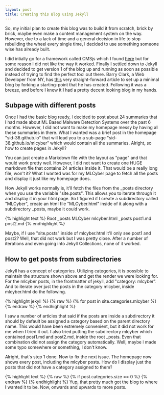 ```yaml
---
layout: post
title: Creating this Blog using Jekyll
---
```


So, my initial plan to create this blog was to build it from scratch, brick by brick, maybe even make a content management system on the way. However, due to a lack of time and a general decision in life to stop rebuilding the wheel every single time, I decided to use something someone wise has already built.

I did intially go for a framework called CMSjs which I found [here](https://github.com/chrisdiana/cms.js) but for some reason I did not like the way it worked. Finally I settled down to Jekyll and decided to get version 1 of the blog up and running as soon as possible instead of trying to find the perfect tool out there. Barry Clark, a Web Developer from NY, has [this](https://www.smashingmagazine.com/2014/08/build-blog-jekyll-github-pages/) very straight-forward article to set up a minimal blog by forking a starting-point that he has created. Following it was a breeze, and before I knew it I had a pretty decent looking blog in my hands.

## Subpage with different posts

Once I had the basic blog ready, I decided to post about 24 summaries that I had made about ML Based Malware Detection Systems over the past 6 months. However, I did not want to make my homepage messy by having all these summaries in there. What I wanted was a brief post in the homepage "sid-38.github.io" that will lead you to a sub-page "sid-38.github.io/mlcyber" which would contain all the summaries. Alright, so how to create pages in Jekyll?

You can just create a Markdown file with the layout as "page" and that would work pretty well. However, I did not want to create one HUGE markdown file that contains 24 articles inside it. That would be a really long file, won't it? What I wanted was for my MLCyber page to fetch all the posts and display it just like my homepage does.

How Jekyll works normally is, it'll fetch the files from the \_posts directory when you use the variable "site.posts". This allows you to iterate through it and display it in your html page. So I figured if I create a subdirectory called "MLCyber", create an html file "MLCyber.html" inside of it along with a subdirectory \_posts, maybe it could work.

{% highlight text %}
Root
  _posts
  MLCyber
     mlcyber.html
     _posts
        post1.md
        post2.md
{% endhighlight %}

Maybe, if I use "site.posts" inside of mlcyber.html it'll only see post1 and post2? Well, that did not work but I was pretty close. After a number of iterations and even going into Jekyll Collections, none of it worked. 

## How to get posts from subdirectories

Jekyll has a concept of categories. Utilizing categories, it is possible to maintain the structure shown above and get the render we were looking for. For the mlcyber posts, in the frontmatter of jekyll, add "category: mlcyber". And to iterate over just the posts in the category mlcyber, inside mlcyber.html do the following. 

{% highlight jekyll %}
{% raw %}
{% for post in site.categories.mlcyber %}  
{% endraw %}
{% endhighlight %}

I saw a number of articles that said if the posts are inside a subdirectory it should by default be assigned a category based on the parent directory name. This would have been extremely convenient, but it did not work for me when I tried it out. I also tried putting the subdirectory mlcyber which contained post1.md and post2.md, inside the root \_posts. Even that combination did not assign the category automatically. Well, maybe I made some typo somewhere or something, I don't know.

Alright, that's step 1 done. Now to fix the next issue. The homepage now shows every post, including the mlcyber posts. How do I display just the posts that did not have a category assigned to them?

{% highlight text %}
{% raw %}
{% if post.categories.size == 0 %}
{% endraw %}
{% endhighlight %}
Yup, that pretty much got the blog to where I wanted it to be. Now, onwards and upwards to more posts. 


